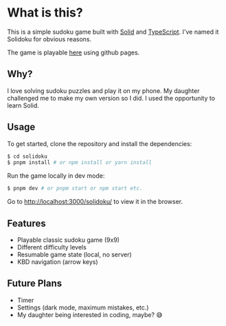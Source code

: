 
# What is this?

This is a simple sudoku game built with [Solid](https://solidjs.com) and [TypeScript](https://www.typescriptlang.org/). I've named it Solidoku for obvious reasons.

The game is playable [here](https://robiferentz.github.io/solidoku/) using github pages.

## Why?
I love solving sudoku puzzles and play it on my phone. My daughter challenged me to make my own version so I did. I used the opportunity to learn Solid.

## Usage

To get started, clone the repository and install the dependencies:

```bash
$ cd solidoku
$ pnpm install # or npm install or yarn install
```

Run the game locally in dev mode:

```bash
$ pnpm dev # or pnpm start or npm start etc.
```

Go to [http://localhost:3000/solidoku/](http://localhost:3000/solidoku/) to view it in the browser.

## Features
- Playable classic sudoku game (9x9)
- Different difficulty levels
- Resumable game state (local, no server)
- KBD navigation (arrow keys)

## Future Plans
 - Timer
 - Settings (dark mode, maximum mistakes, etc.)
 - My daughter being interested in coding, maybe? 😅
